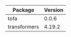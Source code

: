 | Package      | Version   |
|--------------|-----------|
| tofa         | 0.0.6     |
 | transformers | 4.19.2    |
